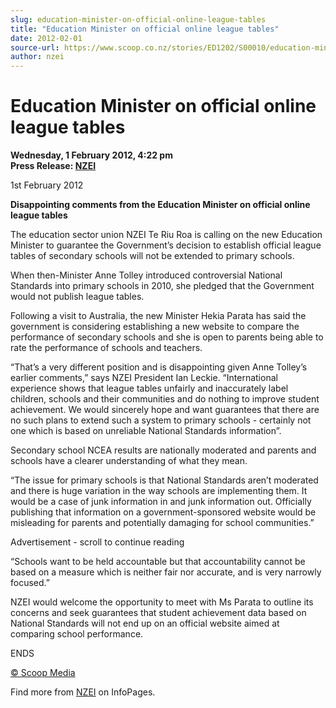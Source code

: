 ```yaml
---
slug: education-minister-on-official-online-league-tables
title: "Education Minister on official online league tables"
date: 2012-02-01
source-url: https://www.scoop.co.nz/stories/ED1202/S00010/education-minister-on-official-online-league-tables.htm
author: nzei
---
```

Education Minister on official online league tables
===================================================

**Wednesday, 1 February 2012, 4:22 pm**  
**Press Release: [NZEI](https://info.scoop.co.nz/NZEI)**

1st February 2012

**Disappointing comments from the Education Minister on official online league tables**

The education sector union NZEI Te Riu Roa is calling on the new Education Minister to guarantee the Government’s decision to establish official league tables of secondary schools will not be extended to primary schools.

When then-Minister Anne Tolley introduced controversial National Standards into primary schools in 2010, she pledged that the Government would not publish league tables.

Following a visit to Australia, the new Minister Hekia Parata has said the government is considering establishing a new website to compare the performance of secondary schools and she is open to parents being able to rate the performance of schools and teachers.

“That’s a very different position and is disappointing given Anne Tolley’s earlier comments,” says NZEI President Ian Leckie. “International experience shows that league tables unfairly and inaccurately label children, schools and their communities and do nothing to improve student achievement. We would sincerely hope and want guarantees that there are no such plans to extend such a system to primary schools - certainly not one which is based on unreliable National Standards information”.

Secondary school NCEA results are nationally moderated and parents and schools have a clearer understanding of what they mean.

“The issue for primary schools is that National Standards aren’t moderated and there is huge variation in the way schools are implementing them. It would be a case of junk information in and junk information out. Officially publishing that information on a government-sponsored website would be misleading for parents and potentially damaging for school communities.”

Advertisement - scroll to continue reading





“Schools want to be held accountable but that accountability cannot be based on a measure which is neither fair nor accurate, and is very narrowly focused.”

NZEI would welcome the opportunity to meet with Ms Parata to outline its concerns and seek guarantees that student achievement data based on National Standards will not end up on an official website aimed at comparing school performance.

ENDS

[© Scoop Media](http://www.scoop.co.nz/about/terms.html)

Find more from [NZEI](https://info.scoop.co.nz/NZEI) on InfoPages.